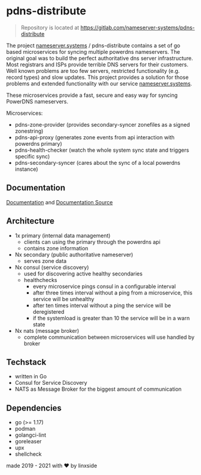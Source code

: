 # pdns-distribute

> Repository is located at https://gitlab.com/nameserver-systems/pdns-distribute

The project [nameserver.systems](https://nameserver.systems) / pdns-distribute contains a set of go based microservices
for syncing multiple powerdns nameservers. The original goal was to build the perfect authoritative dns server
infrastructure. Most registrars and ISPs provide terrible DNS servers for their customers. Well known problems are too few servers,
restricted functionality (e.g. record types) and slow updates. This project provides a solution for those
problems and extended functionality with our service [nameserver.systems](https://nameserver.systems).

These microservices provide a fast, secure and easy way for syncing PowerDNS nameservers.

Microservices:
- pdns-zone-provider (provides secondary-syncer zonefiles as a signed zonestring)
- pdns-api-proxy (generates zone events from api interaction with powerdns primary)
- pdns-health-checker (watch the whole system sync state and triggers specific sync)
- pdns-secondary-syncer (cares about the sync of a local powerdns instance)

## Documentation

[Documentation](https://docs.nameserver.systems) and [Documentation Source](./docs)

## Architecture

- 1x primary (internal data management)
    - clients can using the primary through the powerdns api
    - contains zone information
- Nx secondary (public authoritative nameserver)
    - serves zone data
- Nx consul (service discovery)
    - used for discovering active healthy secondaries
    - healthchecks
        - every microservice pings consul in a configurable interval
        - after three times interval without a ping from a microservice, this service will be unhealthy
        - after ten times interval without a ping the service will be deregistered
        - if the systemload is greater than 10 the service will be in a warn state
- Nx nats (message broker)
    - complete communication between microservices will use handled by broker

## Techstack

* written in Go
* Consul for Service Discovery
* NATS as Message Broker for the biggest amount of communication

## Dependencies

* go (>= 1.17)
* podman
* golangci-lint
* goreleaser
* upx
* shellcheck

made 2019 - 2021 with ❤ by linxside
